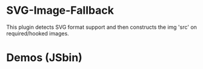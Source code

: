 SVG-Image-Fallback
=========================

This plugin detects SVG format support and then constructs the img 'src' on required/hooked images.

# Demos (JSbin)